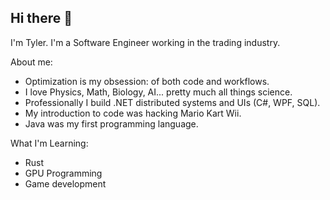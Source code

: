 ## Hi there 👋

I'm Tyler. I'm a Software Engineer working in the trading industry.

About me:
- Optimization is my obsession: of both code and workflows.
- I love Physics, Math, Biology, AI... pretty much all things science.
- Professionally I build .NET distributed systems and UIs (C#, WPF, SQL).
- My introduction to code was hacking Mario Kart Wii.
- Java was my first programming language.

What I'm Learning:
- Rust
- GPU Programming
- Game development

